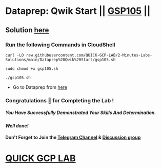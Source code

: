 # Dataprep: Qwik Start || [GSP105](https://www.cloudskillsboost.google/focuses/584?parent=catalog) ||

## Solution [here](https://youtu.be/2kPx-wFaxDM)

### Run the following Commands in CloudShell

```
curl -LO raw.githubusercontent.com/QUICK-GCP-LAB/2-Minutes-Labs-Solutions/main/Dataprep%20Qwik%20Start/gsp105.sh

sudo chmod +x gsp105.sh

./gsp105.sh
```

* Go to Dataprep from [here](https://console.cloud.google.com/dataprep)

### Congratulations 🎉 for Completing the Lab !

##### *You Have Successfully Demonstrated Your Skills And Determination.*

#### *Well done!*

#### Don't Forget to Join the [Telegram Channel](https://t.me/quickgcplab) & [Discussion group](https://t.me/quickgcplabchats)

# [QUICK GCP LAB](https://www.youtube.com/@quickgcplab)
